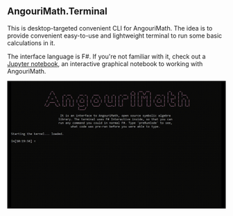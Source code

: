 ## AngouriMath.Terminal

This is desktop-targeted convenient CLI for AngouriMath. The idea is to provide convenient
easy-to-use and lightweight terminal to run some basic calculations in it.

The interface language is F#. If you're not familiar with it, check out a [Jupyter notebook](https://mybinder.org/v2/gh/asc-community/AngouriMathLab/try?filepath=HelloBook.AngouriMath.Interactive.ipynb),
an interactive graphical notebook to working with AngouriMath.

![gif](./terminal.gif)
